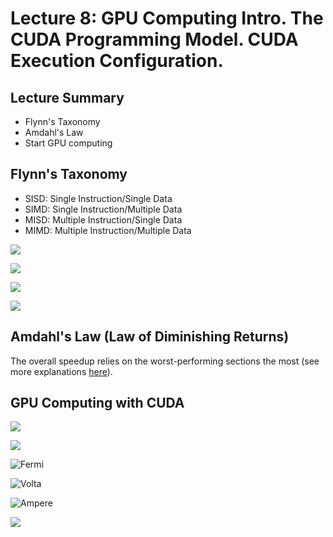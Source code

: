 # Lecture 8: GPU Computing Intro. The CUDA Programming Model. CUDA Execution Configuration.

## Lecture Summary

* Flynn's Taxonomy
* Amdahl's Law
* Start GPU computing

## Flynn's Taxonomy

* SISD: Single Instruction/Single Data
* SIMD: Single Instruction/Multiple Data
* MISD: Multiple Instruction/Single Data
* MIMD: Multiple Instruction/Multiple Data

![](../../.gitbook/assets/screen-shot-2021-02-10-at-1.56.21-pm.png)

![](../../.gitbook/assets/screen-shot-2021-02-10-at-1.56.37-pm.png)

![](../../.gitbook/assets/screen-shot-2021-02-10-at-1.57.07-pm.png)

![](../../.gitbook/assets/screen-shot-2021-02-10-at-1.57.23-pm.png)

## Amdahl's Law (Law of Diminishing Returns)

The overall speedup relies on the worst-performing sections the most (see more explanations [here](../index/raid-a-case-for-redundant-arrays-of-inexpensive-disks.md#background-and-motivation)).

## GPU Computing with CUDA

![](../../.gitbook/assets/screen-shot-2021-02-10-at-2.05.01-pm.png)

![](../../.gitbook/assets/screen-shot-2021-02-10-at-2.05.23-pm.png)

![Fermi](../../.gitbook/assets/screen-shot-2021-02-10-at-2.09.29-pm.png)

![Volta](../../.gitbook/assets/screen-shot-2021-02-10-at-2.10.08-pm.png)

![Ampere](../../.gitbook/assets/screen-shot-2021-02-10-at-2.10.27-pm.png)

![](../../.gitbook/assets/screen-shot-2021-02-10-at-2.11.08-pm.png)















